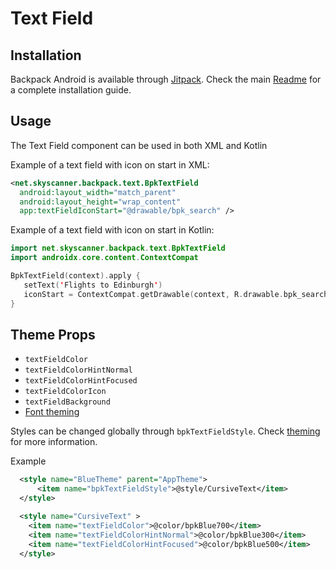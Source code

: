 # Text Field

## Installation

Backpack Android is available through [Jitpack](https://jitpack.io/#Skyscanner/backpack-android). Check the main [Readme](https://github.com/skyscanner/backpack-android#installation) for a complete installation guide.

## Usage

The Text Field component can be used in both XML and Kotlin

Example of a text field with icon on start in XML:

```xml
<net.skyscanner.backpack.text.BpkTextField
  android:layout_width="match_parent"
  android:layout_height="wrap_content"
  app:textFieldIconStart="@drawable/bpk_search" />
```

Example of a text field with icon on start in Kotlin:

```Kotlin
import net.skyscanner.backpack.text.BpkTextField
import androidx.core.content.ContextCompat

BpkTextField(context).apply {
   setText('Flights to Edinburgh')
   iconStart = ContextCompat.getDrawable(context, R.drawable.bpk_search)
}
```


## Theme Props

- `textFieldColor`
- `textFieldColorHintNormal`
- `textFieldColorHintFocused`
- `textFieldColorIcon`
- `textFieldBackground`
- [Font theming](https://github.com/Skyscanner/backpack-android/blob/master/docs/Text/README.md)

Styles can be changed globally through `bpkTextFieldStyle`. Check [theming](https://github.com/Skyscanner/backpack-android/blob/master/docs/THEMING.md) for more information.

Example

```xml
  <style name="BlueTheme" parent="AppTheme">
      <item name="bpkTextFieldStyle">@style/CursiveText</item>
  </style>

  <style name="CursiveText" >
    <item name="textFieldColor">@color/bpkBlue700</item>
    <item name="textFieldColorHintNormal">@color/bpkBlue300</item>
    <item name="textFieldColorHintFocused">@color/bpkBlue500</item>
  </style>
```

